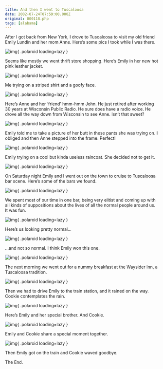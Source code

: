 ```yaml
---
title: And then I went to Tuscaloosa
date: 2002-07-24T07:59:00.000Z
original: 000118.php
tags: [alabama]
---
```


After I got back from New York, I drove to Tuscaloosa to visit my old friend Emily Lundin and her mom Anne. Here’s some pics I took while I was there.

![img](./01-emilys-new-jacket.jpg){ .polaroid loading=lazy }

Seems like mostly we went thrift store shopping. Here’s Emily in her new hot pink leather jacket.

![img](./02-tard-in-stripes.jpg){ .polaroid loading=lazy }

Me trying on a striped shirt and a goofy face.

![img](./03-anne-and-john.jpg){ .polaroid loading=lazy }

Here’s Anne and her ‘friend’ hmm-hmm John. He just retired after working 30 years at Wisconsin Public Radio. He sure does have a radio voice. He drove all the way down from Wisconsin to see Anne. Isn’t that sweet?

![img](./04-anne-and-emily.jpg){ .polaroid loading=lazy }

Emily told me to take a picture of her butt in these pants she was trying on. I obliged and then Anne stepped into the frame. Perfect!

![img](./05-emily-raincoat.jpg){ .polaroid loading=lazy }

Emily trying on a cool but kinda useless raincoat. She decided not to get it.

![img](./06-behind-bars.jpg){ .polaroid loading=lazy }

On Saturday night Emily and I went out on the town to cruise to Tuscaloosa bar scene. Here’s some of the bars we found.

![img](./07-snickers-mcgee.jpg){ .polaroid loading=lazy }

We spent most of our time in one bar, being very elitist and coming up with all kinds of suppositions about the lives of all the normal people around us. It was fun.

![img](./08-normal-people.jpg){ .polaroid loading=lazy }

Here’s us looking pretty normal…

![img](./09-not-so-normal-people.jpg){ .polaroid loading=lazy }

…and not so normal. I think Emily won this one.

![img](./10-at-the-waysider.jpg){ .polaroid loading=lazy }

The next morning we went out for a nummy breakfast at the Waysider Inn, a Tuscaloosa tradition.

![img](./11-cookie-contemplates-rain.jpg){ .polaroid loading=lazy }

Then we had to drive Emily to the train station, and it rained on the way. Cookie contemplates the rain.

![img](./13-emilys-special-brother.jpg){ .polaroid loading=lazy }

Here’s Emily and her special brother. And Cookie.

![img](./12-em-and-cookie.jpg){ .polaroid loading=lazy }

Emily and Cookie share a special moment together.

![img](./14-cookie-waves-goodbye.jpg){ .polaroid loading=lazy }

Then Emily got on the train and Cookie waved goodbye.

The End.
